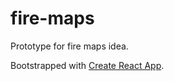 # fire-maps
Prototype for fire maps idea.

Bootstrapped with [Create React App](https://github.com/facebook/create-react-app).
